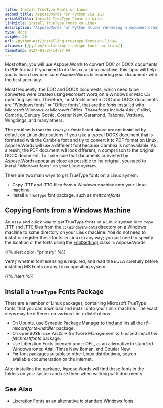 ```yaml
---
title: Install TrueType Fonts on Linux
second_title: Aspose.Words for Python via .NET
articleTitle: Install TrueType Fonts on Linux
linktitle: Install TrueType Fonts on Linux
description: "Aspose.Words for Python allows rendering a document created using Microsoft Word on a Linux machine with the best accuracy. To accomplish this, copy font files from a Windows machine or Install a `TrueType` font package onto your Linux machine."
type: docs
weight: 20
url: /python-net/installing-truetype-fonts-on-linux/
aliases: [/python/installing-truetype-fonts-on-linux/]
timestamp: 2024-01-27-14-07-04
---
```


Most often, you will use Aspose.Words to convert DOC or DOCX documents to PDF format. If you need to do this on a Linux machine, this topic will help you to learn how to ensure Aspose.Words is rendering your documents with the best accuracy.

Most frequently, the DOC and DOCX documents, which need to be converted were created using Microsoft Word, on a Windows or Mac OS operating system. Therefore, most fonts used in DOC and DOCX documents are "Windows fonts" or "Office fonts", that are the fonts installed with Microsoft Windows or Microsoft Office. These fonts include Arial, Calibri, Cambria, Century Gothic, Courier New, Garamond, Tahoma, Verdana, Wingdings, and many others.

The problem is that the `TrueType` fonts listed above are not installed by default on Linux distributions. If you take a typical DOCX document that is formatted with the Cambria font and try to convert it to PDF format on Linux, Aspose.Words will use a different font because Cambria is not available. As a result, the PDF document will look different, in comparison to the original DOCX document. To make sure that documents converted by Aspose.Words appear as close as possible to the original, you need to install "Windows fonts" on your Linux system.

There are two main ways to get TrueType fonts on a Linux system:

- Copy .TTF and .TTC files from a Windows machine onto your Linux machine
- Install a `TrueType` font package, such as *msttcorefonts*

## Copying Fonts from a Windows Machine

An easy and quick way to get TrueType fonts on a Linux system is to copy .TTF and .TTC files from the `C:\Windows\Fonts` directory on a Windows machine to some directory on your Linux machine. You do not need to install or register these fonts on Linux in any way; you just need to specify the location of the fonts using the [FontSettings](https://reference.aspose.com/words/python-net/aspose.words.fonts/fontsettings/) class in Aspose.Words.

{{% alert color="primary" %}}

Verify whether font licensing is required, and read the EULA carefully before installing MS Fonts on any Linux operating system.

{{% /alert %}}

## Install a `TrueType` Fonts Package

There are a number of Linux packages, containing Microsoft TrueType fonts, that you can download and install onto your Linux machine. The exact steps may be different on various Linux distributions.

- On Ubuntu, use Synaptic Package Manager to find and install the *ttf-mscorefonts-installer* package.
- On openSUSE, use Yast2 → Software Management to find and install the *fetchmsttfonts* package.
- Use Liberation Fonts licensed under OFL, as an alternative to standard Windows fonts: Arial, Times New Roman, and Courier New.
- For font packages suitable to other Linux distributions, search available documentation on the internet.

After installing the package, Aspose.Words will find these fonts in the folders on your system and use them when working with documents.

## See Also

- [Liberation Fonts](https://pagure.io/liberation-fonts) as an alternative to standard Windows fonts
